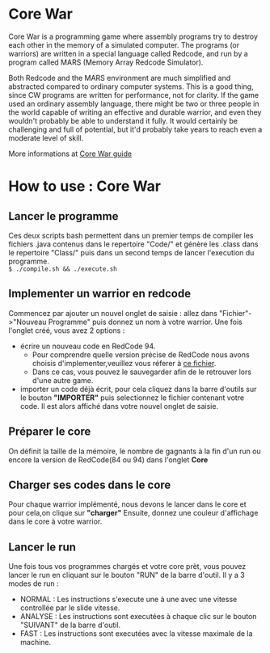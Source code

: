# Core War
Core War is a programming game where assembly programs try to destroy each other in the memory of a simulated computer. The programs (or warriors) are written in a special language called Redcode, and run by a program called MARS (Memory Array Redcode Simulator).

Both Redcode and the MARS environment are much simplified and abstracted compared to ordinary computer systems. This is a good thing, since CW programs are written for performance, not for clarity. If the game used an ordinary assembly language, there might be two or three people in the world capable of writing an effective and durable warrior, and even they wouldn't probably be able to understand it fully. It would certainly be challenging and full of potential, but it'd probably take years to reach even a moderate level of skill. 

More informations at [Core War guide ](http://vyznev.net/corewar/guide.html "Core War tutorial")

# How to use : Core War

## Lancer le programme
Ces deux scripts bash permettent dans un premier temps de  compiler les fichiers .java contenus dans le repertoire "Code/" et génère les .class dans le repertoire "Class/" puis dans un second temps de lancer l'execution du programme. \
`$ ./compile.sh && ./execute.sh `

## Implementer un warrior en redcode
Commencez par ajouter un nouvel onglet de saisie : allez dans "Fichier"->"Nouveau Programme" puis donnez un nom à votre warrior.
 Une fois l'onglet créé, vous avez 2 options :
  * écrire un nouveau code en RedCode 94.
    * Pour comprendre quelle version précise de RedCode nous avons choisis d'implementer,veuillez vous réferer à [ce fichier](SpécificationsRedcode.txt).
    * Dans ce cas, vous pouvez le sauvegarder afin de le retrouver lors d'une autre game. 
  * importer un code déjà écrit, pour cela cliquez dans la barre d'outils sur le bouton **"IMPORTER"** puis selectionnez le fichier contenant votre code. Il est alors affiché dans votre nouvel onglet de saisie.
 

## Préparer le core
On définit la taille de la mémoire, le nombre de gagnants à la fin d'un run ou encore la version de RedCode(84 ou 94) dans l'onglet **Core**

## Charger ses codes dans le core
  Pour chaque warrior implémenté, nous devons le lancer dans le core et pour cela,on clique sur **"charger"** 
  Ensuite, donnez une couleur d'affichage dans le core à votre warrior.

## Lancer le run
Une fois tous vos programmes chargés et votre core prèt, vous pouvez lancer le run en cliquant sur le bouton "RUN" de la barre d'outil.
Il y a 3 modes de run :
 *  NORMAL : Les instructions s'execute une à une avec une vitesse controllée par le slide vitesse.
 *  ANALYSE : Les instructions sont executées à chaque clic sur le bouton "SUIVANT" de la barre d'outil.
 *  FAST : Les instructions sont executées avec la vitesse maximale de la machine.
